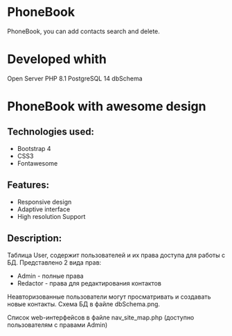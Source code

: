 # PhoneBook
PhoneBook,
you can add contacts search and delete.

# Developed whith
Open Server
PHP 8.1 
PostgreSQL 14
dbSchema

# PhoneBook with awesome design

## Technologies used:
- Bootstrap 4
- CSS3
- Fontawesome

## Features:
- Responsive design
- Adaptive interface
- High resolution Support

## Description:
Таблица User, содержит пользователей и их права доступа для работы с БД.
Представлено 2 вида прав: 
 - Admin - полные права
 - Redactor - права для редактирования контактов

 Неавторизованные пользователи могут просматривать и создавать новые контакты.
 Схема БД в файле dbSchema.png.

 Список web-интерфейсов в файле nav_site_map.php (доступно пользователям с правами Admin)




